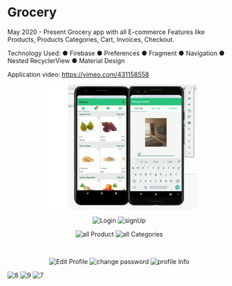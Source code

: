 # Grocery
May 2020 - Present
Grocery app with all E-commerce Features like Products, Products
Categories, Cart, Invoices, Checkout.

Technology Used:
● Firebase
● Preferences
● Fragment
● Navigation
● Nested RecyclerView
● Material Design

Application video:
https://vimeo.com/431158558

<p align="center">
  <img src="Cre.PNG" width="350" title="hover text">
</p>
<p align="center">
  <img src="https://user-images.githubusercontent.com/50117886/167504963-70b2d30f-e55f-49ac-81ff-65274878f64c.jpeg" width="350" title="Login">
   <img src="https://user-images.githubusercontent.com/50117886/167505002-84b8d3b5-ff0a-4a2b-835b-5bd20c1bbc53.jpeg" width="350" title="signUp">
</p>
<p align="center">
  <img src="https://user-images.githubusercontent.com/50117886/167505082-6c9f2fc0-e0ab-455d-ad45-5275dadbc7a7.jpeg" width="350" title="all Product">
   <img src="https://user-images.githubusercontent.com/50117886/167505083-7041125d-8924-4cac-a991-5d3b1fc86712.jpeg" width="350" title="all Categories">
</p>
<p align="center">
  <img src="https://user-images.githubusercontent.com/50117886/167505322-d231e003-949f-45a1-a19e-6875f9f4af2f.jpeg" width="350" title="">
   <img src="https://user-images.githubusercontent.com/50117886/167505325-17dcb03d-f881-43d8-baec-32b284f49377.jpeg" width="350" title="">
    <img src="https://user-images.githubusercontent.com/50117886/167505328-fc1554df-4619-4926-a557-56b1ab2f1afe.jpeg" width="350" title="">
</p>
<p align="center">
  <img src="https://user-images.githubusercontent.com/50117886/167505763-a6ee7c3b-6f36-4616-b0aa-f3b7973fe5ed.jpeg" title="Edit Profile">
   <img src="https://user-images.githubusercontent.com/50117886/167505766-2d2122e5-273a-4a50-a446-9936884bf876.jpeg" width="350" title="change password">
    <img src="https://user-images.githubusercontent.com/50117886/167505768-a7d7f256-67cd-432c-a182-df841a19d264.jpeg" width="350" title="profile Info">
</p>

![8]()
![9]()
![7]()

